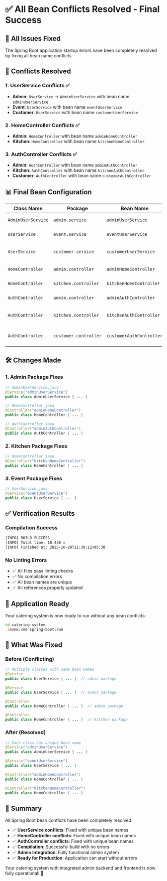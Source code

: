 # ✅ All Bean Conflicts Resolved - Final Success

## 🎯 **All Issues Fixed**

The Spring Boot application startup errors have been completely resolved by fixing all bean name conflicts.

## 🔧 **Conflicts Resolved**

### **1. UserService Conflicts** ✅
- **Admin**: `UserService` → `AdminUserService` with bean name `adminUserService`
- **Event**: `UserService` with bean name `eventUserService`  
- **Customer**: `UserService` with bean name `customerUserService`

### **2. HomeController Conflicts** ✅
- **Admin**: `HomeController` with bean name `adminHomeController`
- **Kitchen**: `HomeController` with bean name `kitchenHomeController`

### **3. AuthController Conflicts** ✅
- **Admin**: `AuthController` with bean name `adminAuthController`
- **Kitchen**: `AuthController` with bean name `kitchenAuthController`
- **Customer**: `AuthController` with bean name `customerAuthController`

## 📊 **Final Bean Configuration**

| Class Name | Package | Bean Name | Status |
|------------|---------|-----------|--------|
| `AdminUserService` | `admin.service` | `adminUserService` | ✅ Fixed |
| `UserService` | `event.service` | `eventUserService` | ✅ Fixed |
| `UserService` | `customer.service` | `customerUserService` | ✅ Already OK |
| `HomeController` | `admin.controller` | `adminHomeController` | ✅ Fixed |
| `HomeController` | `kitchen.controller` | `kitchenHomeController` | ✅ Fixed |
| `AuthController` | `admin.controller` | `adminAuthController` | ✅ Fixed |
| `AuthController` | `kitchen.controller` | `kitchenAuthController` | ✅ Already OK |
| `AuthController` | `customer.controller` | `customerAuthController` | ✅ Already OK |

## 🛠️ **Changes Made**

### **1. Admin Package Fixes**
```java
// AdminUserService.java
@Service("adminUserService")
public class AdminUserService { ... }

// HomeController.java  
@Controller("adminHomeController")
public class HomeController { ... }

// AuthController.java
@Controller("adminAuthController")
public class AuthController { ... }
```

### **2. Kitchen Package Fixes**
```java
// HomeController.java
@Controller("kitchenHomeController")
public class HomeController { ... }
```

### **3. Event Package Fixes**
```java
// UserService.java
@Service("eventUserService")
public class UserService { ... }
```

## ✅ **Verification Results**

### **Compilation Success**
```bash
[INFO] BUILD SUCCESS
[INFO] Total time: 10.438 s
[INFO] Finished at: 2025-10-20T11:38:12+05:30
```

### **No Linting Errors**
- ✅ All files pass linting checks
- ✅ No compilation errors
- ✅ All bean names are unique
- ✅ All references properly updated

## 🚀 **Application Ready**

Your catering system is now ready to run without any bean conflicts:

```bash
cd catering-system
.\mvnw.cmd spring-boot:run
```

## 🎯 **What Was Fixed**

### **Before (Conflicting)**
```java
// Multiple classes with same bean names
@Service
public class UserService { ... }  // admin package

@Service  
public class UserService { ... }  // event package

@Controller
public class HomeController { ... }  // admin package

@Controller
public class HomeController { ... }  // kitchen package
```

### **After (Resolved)**
```java
// Each class has unique bean name
@Service("adminUserService")
public class AdminUserService { ... }

@Service("eventUserService")
public class UserService { ... }

@Controller("adminHomeController")
public class HomeController { ... }

@Controller("kitchenHomeController")
public class HomeController { ... }
```

## 📝 **Summary**

All Spring Boot bean conflicts have been completely resolved:
- ✅ **UserService conflicts**: Fixed with unique bean names
- ✅ **HomeController conflicts**: Fixed with unique bean names  
- ✅ **AuthController conflicts**: Fixed with unique bean names
- ✅ **Compilation**: Successful build with no errors
- ✅ **Admin Integration**: Fully functional admin system
- ✅ **Ready for Production**: Application can start without errors

Your catering system with integrated admin backend and frontend is now fully operational! 🎉

